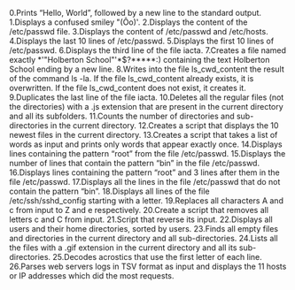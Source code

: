 0.Prints “Hello, World”, followed by a new line to the standard output.
1.Displays a confused smiley "(Ôo)'.
2.Displays the content of the /etc/passwd file.
3.Displays the content of /etc/passwd and /etc/hosts.
4.Displays the last 10 lines of /etc/passwd.
5.Displays the first 10 lines of /etc/passwd.
6.Displays the third line of the file iacta.
7.Creates a file named exactly *\'"Holberton School"'\*$?*****:) containing the text Holberton School ending by a new line.
8.Writes into the file ls_cwd_content the result of the command ls -la. If the file ls_cwd_content already exists, it is overwritten. If the file ls_cwd_content does not exist, it creates it.
9.Duplicates the last line of the file iacta.
10.Deletes all the regular files (not the directories) with a .js extension that are present in the current directory and all its subfolders.
11.Counts the number of directories and sub-directories in the current directory.
12.Creates a script that displays the 10 newest files in the current directory.
13.Creates a script that takes a list of words as input and prints only words that appear exactly once.
14.Displays lines containing the pattern “root” from the file /etc/passwd.
15.Displays the number of lines that contain the pattern “bin” in the file /etc/passwd.
16.Displays lines containing the pattern “root” and 3 lines after them in the file /etc/passwd.
17.Displays all the lines in the file /etc/passwd that do not contain the pattern “bin”.
18.Displays all lines of the file /etc/ssh/sshd_config starting with a letter.
19.Replaces all characters A and c from input to Z and e respectively.
20.Create a script that removes all letters c and C from input.
21.Script that reverse its input.
22.Displays all users and their home directories, sorted by users.
23.Finds all empty files and directories in the current directory and all sub-directories.
24.Lists all the files with a .gif extension in the current directory and all its sub-directories.
25.Decodes acrostics that use the first letter of each line.
26.Parses web servers logs in TSV format as input and displays the 11 hosts or IP addresses which did the most requests.